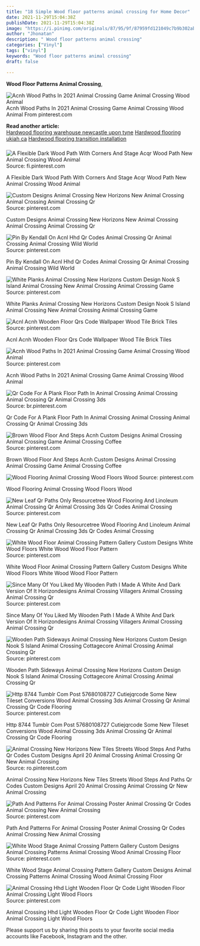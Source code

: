```yaml
---
title: "18 Simple Wood floor patterns animal crossing for Home Decor"
date: 2021-11-29T15:04:38Z
publishDate: 2021-11-29T15:04:38Z
image: "https://i.pinimg.com/originals/87/95/9f/87959fd121049c7b9b302ab0322e4387.jpg"
author: "Jhonatan"
description: " Wood floor patterns animal crossing"
categories: ["Vinyl"]
tags: ["vinyl"]
keywords: "Wood floor patterns animal crossing"
draft: false

---
```

<!-- Head tag Code -->
**Wood Floor Patterns Animal Crossing**, 

![Acnh Wood Paths In 2021 Animal Crossing Game Animal Crossing Wood Animal](https://i.pinimg.com/originals/53/c6/00/53c60019a89ddf44d03a0e21c4d35c8b.webp "Acnh Wood Paths In 2021 Animal Crossing Game Animal Crossing Wood Animal")
Acnh Wood Paths In 2021 Animal Crossing Game Animal Crossing Wood Animal From pinterest.com

**Read another article:**  
[Hardwood flooring warehouse newcastle upon tyne](/hardwood-flooring-warehouse-newcastle-upon-tyne/)
[Hardwood flooring ukiah ca](/hardwood-flooring-ukiah-ca/)
[Hardwood flooring transition installation](/hardwood-flooring-transition-installation/)




### 

 


![A Flexible Dark Wood Path With Corners And Stage Acqr Wood Path New Animal Crossing Wood Animal](https://i.pinimg.com/originals/8a/77/ab/8a77abd1ac4477054dee6ff742b4c65c.jpg "A Flexible Dark Wood Path With Corners And Stage Acqr Wood Path New Animal Crossing Wood Animal")
Source: fi.pinterest.com

A Flexible Dark Wood Path With Corners And Stage Acqr Wood Path New Animal Crossing Wood Animal  

![Custom Designs Animal Crossing New Horizons New Animal Crossing Animal Crossing Animal Crossing Qr](https://i.pinimg.com/originals/5e/9b/46/5e9b4671b263b6420985a02cd324cb3e.jpg "Custom Designs Animal Crossing New Horizons New Animal Crossing Animal Crossing Animal Crossing Qr")
Source: pinterest.com

Custom Designs Animal Crossing New Horizons New Animal Crossing Animal Crossing Animal Crossing Qr  

![Pin By Kendall On Acnl Hhd Qr Codes Animal Crossing Qr Animal Crossing Animal Crossing Wild World](https://i.pinimg.com/originals/fe/6e/20/fe6e208152c9aa15d788902f5446a771.jpg "Pin By Kendall On Acnl Hhd Qr Codes Animal Crossing Qr Animal Crossing Animal Crossing Wild World")
Source: pinterest.com

Pin By Kendall On Acnl Hhd Qr Codes Animal Crossing Qr Animal Crossing Animal Crossing Wild World  

![White Planks Animal Crossing New Horizons Custom Design Nook S Island Animal Crossing New Animal Crossing Animal Crossing Game](https://i.pinimg.com/originals/0e/ac/ba/0eacba5229a43f623598fadefbe0d7d8.jpg "White Planks Animal Crossing New Horizons Custom Design Nook S Island Animal Crossing New Animal Crossing Animal Crossing Game")
Source: pinterest.com

White Planks Animal Crossing New Horizons Custom Design Nook S Island Animal Crossing New Animal Crossing Animal Crossing Game  

![Acnl Acnh Wooden Floor Qrs Code Wallpaper Wood Tile Brick Tiles](https://i.pinimg.com/originals/4a/7e/f1/4a7ef1bc599b58a04bb07161635110d7.jpg "Acnl Acnh Wooden Floor Qrs Code Wallpaper Wood Tile Brick Tiles")
Source: pinterest.com

Acnl Acnh Wooden Floor Qrs Code Wallpaper Wood Tile Brick Tiles  

![Acnh Wood Paths In 2021 Animal Crossing Game Animal Crossing Wood Animal](https://i.pinimg.com/originals/53/c6/00/53c60019a89ddf44d03a0e21c4d35c8b.webp "Acnh Wood Paths In 2021 Animal Crossing Game Animal Crossing Wood Animal")
Source: pinterest.com

Acnh Wood Paths In 2021 Animal Crossing Game Animal Crossing Wood Animal  

![Qr Code For A Plank Floor Path In Animal Crossing Animal Crossing Animal Crossing Qr Animal Crossing 3ds](https://i.pinimg.com/564x/97/7d/c7/977dc775b69768a3bfeaecaeb37a9f53.jpg "Qr Code For A Plank Floor Path In Animal Crossing Animal Crossing Animal Crossing Qr Animal Crossing 3ds")
Source: br.pinterest.com

Qr Code For A Plank Floor Path In Animal Crossing Animal Crossing Animal Crossing Qr Animal Crossing 3ds  

![Brown Wood Floor And Steps Acnh Custom Designs Animal Crossing Animal Crossing Game Animal Crossing Coffee](https://i.pinimg.com/originals/07/11/d0/0711d0400fe56377b2787215c5705f5a.jpg "Brown Wood Floor And Steps Acnh Custom Designs Animal Crossing Animal Crossing Game Animal Crossing Coffee")
Source: pinterest.com

Brown Wood Floor And Steps Acnh Custom Designs Animal Crossing Animal Crossing Game Animal Crossing Coffee  

![Wood Flooring Animal Crossing Wood Floors Wood](https://i.pinimg.com/originals/20/4a/af/204aaf5d8f1f9b0c4df3a23bf8410466.jpg "Wood Flooring Animal Crossing Wood Floors Wood")
Source: pinterest.com

Wood Flooring Animal Crossing Wood Floors Wood  

![New Leaf Qr Paths Only Resourcetree Wood Flooring And Linoleum Animal Crossing Qr Animal Crossing 3ds Qr Codes Animal Crossing](https://i.pinimg.com/originals/cb/62/4a/cb624ae0920c7d921e76777dfadc002c.jpg "New Leaf Qr Paths Only Resourcetree Wood Flooring And Linoleum Animal Crossing Qr Animal Crossing 3ds Qr Codes Animal Crossing")
Source: pinterest.com

New Leaf Qr Paths Only Resourcetree Wood Flooring And Linoleum Animal Crossing Qr Animal Crossing 3ds Qr Codes Animal Crossing  

![White Wood Floor Animal Crossing Pattern Gallery Custom Designs White Wood Floors White Wood Wood Floor Pattern](https://i.pinimg.com/originals/25/83/ce/2583ce77e90dc3bd985adbf472d31c71.jpg "White Wood Floor Animal Crossing Pattern Gallery Custom Designs White Wood Floors White Wood Wood Floor Pattern")
Source: pinterest.com

White Wood Floor Animal Crossing Pattern Gallery Custom Designs White Wood Floors White Wood Wood Floor Pattern  

![Since Many Of You Liked My Wooden Path I Made A White And Dark Version Of It Horizondesigns Animal Crossing Villagers Animal Crossing Animal Crossing Qr](https://i.pinimg.com/originals/ab/a5/0e/aba50ea61c8836a2c10f0641677a84f8.png "Since Many Of You Liked My Wooden Path I Made A White And Dark Version Of It Horizondesigns Animal Crossing Villagers Animal Crossing Animal Crossing Qr")
Source: pinterest.com

Since Many Of You Liked My Wooden Path I Made A White And Dark Version Of It Horizondesigns Animal Crossing Villagers Animal Crossing Animal Crossing Qr  

![Wooden Path Sideways Animal Crossing New Horizons Custom Design Nook S Island Animal Crossing Cottagecore Animal Crossing Animal Crossing Qr](https://i.pinimg.com/originals/40/f4/44/40f4449e8ca38342cd690235a63ca1e6.jpg "Wooden Path Sideways Animal Crossing New Horizons Custom Design Nook S Island Animal Crossing Cottagecore Animal Crossing Animal Crossing Qr")
Source: pinterest.com

Wooden Path Sideways Animal Crossing New Horizons Custom Design Nook S Island Animal Crossing Cottagecore Animal Crossing Animal Crossing Qr  

![Http 8744 Tumblr Com Post 57680108727 Cutiejqrcode Some New Tileset Conversions Wood Animal Crossing 3ds Animal Crossing Qr Animal Crossing Qr Code Flooring](https://i.pinimg.com/originals/19/10/fe/1910fe403155bc8aaa8ffc46812a3a6e.png "Http 8744 Tumblr Com Post 57680108727 Cutiejqrcode Some New Tileset Conversions Wood Animal Crossing 3ds Animal Crossing Qr Animal Crossing Qr Code Flooring")
Source: pinterest.com

Http 8744 Tumblr Com Post 57680108727 Cutiejqrcode Some New Tileset Conversions Wood Animal Crossing 3ds Animal Crossing Qr Animal Crossing Qr Code Flooring  

![Animal Crossing New Horizons New Tiles Streets Wood Steps And Paths Qr Codes Custom Designs April 20 Animal Crossing Animal Crossing Qr New Animal Crossing](https://i.pinimg.com/originals/8c/ed/94/8ced941a68390ee3eb4049bd5ebaab8b.png "Animal Crossing New Horizons New Tiles Streets Wood Steps And Paths Qr Codes Custom Designs April 20 Animal Crossing Animal Crossing Qr New Animal Crossing")
Source: ro.pinterest.com

Animal Crossing New Horizons New Tiles Streets Wood Steps And Paths Qr Codes Custom Designs April 20 Animal Crossing Animal Crossing Qr New Animal Crossing  

![Path And Patterns For Animal Crossing Poster Animal Crossing Qr Codes Animal Crossing New Animal Crossing](https://i.pinimg.com/564x/3f/e1/dc/3fe1dc6c5d2df684cfc796425cb2df8b.jpg "Path And Patterns For Animal Crossing Poster Animal Crossing Qr Codes Animal Crossing New Animal Crossing")
Source: pinterest.com

Path And Patterns For Animal Crossing Poster Animal Crossing Qr Codes Animal Crossing New Animal Crossing  

![White Wood Stage Animal Crossing Pattern Gallery Custom Designs Animal Crossing Patterns Animal Crossing Wood Animal Crossing Floor](https://i.pinimg.com/originals/1e/ec/70/1eec7093819b4723cb7d102af09f34da.jpg "White Wood Stage Animal Crossing Pattern Gallery Custom Designs Animal Crossing Patterns Animal Crossing Wood Animal Crossing Floor")
Source: pinterest.com

White Wood Stage Animal Crossing Pattern Gallery Custom Designs Animal Crossing Patterns Animal Crossing Wood Animal Crossing Floor  

![Animal Crossing Hhd Light Wooden Floor Qr Code Light Wooden Floor Animal Crossing Light Wood Floors](https://i.pinimg.com/originals/87/95/9f/87959fd121049c7b9b302ab0322e4387.jpg "Animal Crossing Hhd Light Wooden Floor Qr Code Light Wooden Floor Animal Crossing Light Wood Floors")
Source: pinterest.com

Animal Crossing Hhd Light Wooden Floor Qr Code Light Wooden Floor Animal Crossing Light Wood Floors  

Please support us by sharing this posts to your favorite social media accounts like Facebook, Instagram and the other.

